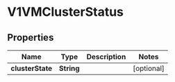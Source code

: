 # V1VMClusterStatus

## Properties
Name | Type | Description | Notes
------------ | ------------- | ------------- | -------------
**clusterState** | **String** |  |  [optional]
